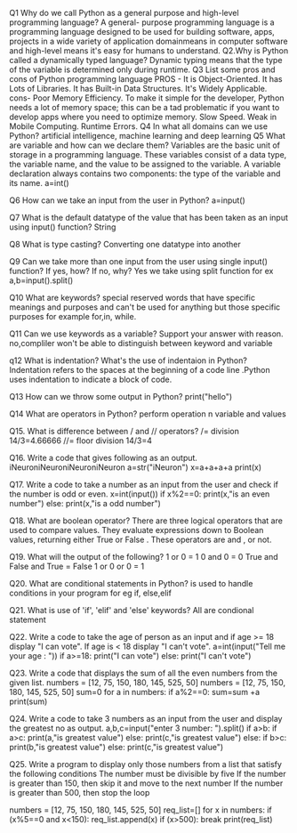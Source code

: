 Q1 Why do we call Python as a general purpose and high-level programming language?
A general- purpose programming language is a programming language designed to be used for building software, apps, projects in a wide variety of application domainmeans in computer software and high-level means it's easy for humans to understand.
Q2.Why is Python called a dynamically typed language?
 Dynamic typing means that the type of the variable is determined only during runtime.
Q3 List some pros and cons of Python programming language
PROS - 
It is Object-Oriented.
It has Lots of Libraries.
It has Built-in Data Structures.
It's Widely Applicable.
cons-
Poor Memory Efficiency. To make it simple for the developer, Python needs a lot of memory space; this can be a tad problematic if you want to develop apps where you need to optimize memory.
Slow Speed.
Weak in Mobile Computing.
Runtime Errors.
Q4  In what all domains can we use Python?
 artificial intelligence, machine learning and deep learning
Q5 What are variable and how can we declare them?
Variables are the basic unit of storage in a programming language. These variables consist of a data type, the variable name, and the value to be assigned to the variable. A variable declaration always contains two components: the type of the variable and its name.
a=int()

Q6 How can we take an input from the user in Python?
a=input()

Q7  What is the default datatype of the value that has been taken as an input using input() function?
String

Q8 What is type casting?
Converting one datatype into another

Q9 Can we take more than one input from the user using single input() function? If yes, how? If no, why?
Yes we take using split function   for ex a,b=input().split()

Q10 What are keywords?
special reserved words that have specific meanings and purposes and can't be used for anything but those specific purposes for example for,in, while.

Q11  Can we use keywords as a variable? Support your answer with reason.
no,compliler won't be able to distinguish between keyword and variable 

q12 What is indentation? What's the use of indentaion in Python?
Indentation refers to the spaces at the beginning of a code line .Python uses indentation to indicate a block of code.

Q13 How can we throw some output in Python?
print("hello")

 Q14 What are operators in Python?
 perform operation n variable and values

Q15. What is difference between / and // operators?
/= division   14/3=4.66666
//= floor division   14/3=4

Q16. Write a code that gives following as an output.   iNeuroniNeuroniNeuroniNeuron
a=str("iNeuron")
x=a+a+a+a
print(x)

Q17. Write a code to take a number as an input from the user and check if the number is odd or even.
x=int(input())
if x%2==0:
    print(x,"is an even number")
else:
    print(x,"is a odd number")

Q18. What are boolean operator?
There are three logical operators that are used to compare values. They evaluate expressions down to Boolean values, returning either True or False . These operators are and , or not.

Q19. What will the output of the following?
1 or 0 = 1
0 and 0 = 0
True and False and True = False 
1 or 0 or 0  = 1

Q20. What are conditional statements in Python?
is used to handle conditions in your program for eg if, else,elif

Q21. What is use of 'if', 'elif' and 'else' keywords?
All are condional statement

Q22. Write a code to take the age of person as an input and if age >= 18 display "I can vote". If age is < 18 display "I can't vote".
a=int(input("Tell me your age : "))
if a>=18:
    print("I can vote")
else:
    print("I can't vote")

Q23. Write a code that displays the sum of all the even numbers from the given list.  numbers = [12, 75, 150, 180, 145, 525, 50]
numbers = [12, 75, 150, 180, 145, 525, 50]
sum=0
for a in numbers:
  if a%2==0:
    sum=sum +a
print(sum)

Q24. Write a code to take 3 numbers as an input from the user and display the greatest no as output.
a,b,c=input("enter 3 number: ").split()
if a>b:
  if a>c: 
    print(a,"is greatest value")
  else:
    print(c,"is greatest value")
else:
    if b>c: 
      print(b,"is greatest value")
    else:
      print(c,"is greatest value")

Q25. Write a program to display only those numbers from a list that satisfy the following conditions
The number must be divisible by five
If the number is greater than 150, then skip it and move to the next number
If the number is greater than 500, then stop the loop

numbers = [12, 75, 150, 180, 145, 525, 50]
req_list=[]
for x in numbers:
  if (x%5==0 and x<150):
    req_list.append(x)
  if (x>500):
    break
print(req_list)
